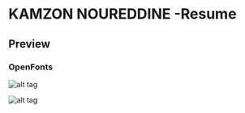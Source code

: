 KAMZON NOUREDDINE -Resume
=========================
## Preview

### OpenFonts
![alt tag](https://raw.githubusercontent.com/deedydas/Deedy-Resume/master/OpenFonts/CV_KAMZON_NOUREDDINE.png)

![alt tag](https://raw.githubusercontent.com/deedydas/Deedy-Resume/master/MacFonts/CV_KAMZON_NOUREDDINE.png)
